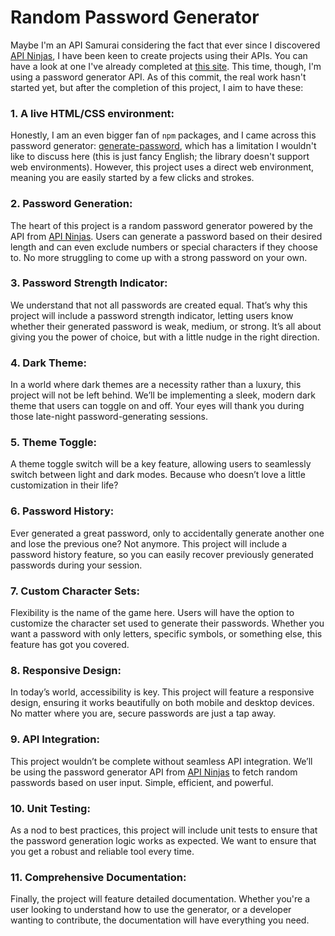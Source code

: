 # Random Password Generator

Maybe I'm an API Samurai considering the fact that ever since I discovered [API Ninjas](https://api-ninjas.com), I have been keen to create projects using their APIs. You can have a look at one I've already completed at [this site](https://markuptitan.github.io/random_quotes-generator). This time, though, I'm using a password generator API. As of this commit, the real work hasn't started yet, but after the completion of this project, I aim to have these:

### 1. **A live HTML/CSS environment:**

Honestly, I am an even bigger fan of `npm` packages, and I came across this password generator: [generate-password](https://www.npmjs.com/package/generate-password), which has a limitation I wouldn't like to discuss here (this is just fancy English; the library doesn't support web environments). However, this project uses a direct web environment, meaning you are easily started by a few clicks and strokes.

### 2. **Password Generation:**

The heart of this project is a random password generator powered by the API from [API Ninjas](https://api-ninjas.com). Users can generate a password based on their desired length and can even exclude numbers or special characters if they choose to. No more struggling to come up with a strong password on your own.

### 3. **Password Strength Indicator:**

We understand that not all passwords are created equal. That’s why this project will include a password strength indicator, letting users know whether their generated password is weak, medium, or strong. It’s all about giving you the power of choice, but with a little nudge in the right direction.

### 4. **Dark Theme:**

In a world where dark themes are a necessity rather than a luxury, this project will not be left behind. We’ll be implementing a sleek, modern dark theme that users can toggle on and off. Your eyes will thank you during those late-night password-generating sessions.

### 5. **Theme Toggle:**

A theme toggle switch will be a key feature, allowing users to seamlessly switch between light and dark modes. Because who doesn’t love a little customization in their life?

### 6. **Password History:**

Ever generated a great password, only to accidentally generate another one and lose the previous one? Not anymore. This project will include a password history feature, so you can easily recover previously generated passwords during your session.

### 7. **Custom Character Sets:**

Flexibility is the name of the game here. Users will have the option to customize the character set used to generate their passwords. Whether you want a password with only letters, specific symbols, or something else, this feature has got you covered.

### 8. **Responsive Design:**

In today’s world, accessibility is key. This project will feature a responsive design, ensuring it works beautifully on both mobile and desktop devices. No matter where you are, secure passwords are just a tap away.

### 9. **API Integration:**

This project wouldn’t be complete without seamless API integration. We’ll be using the password generator API from [API Ninjas](https://api-ninjas.com) to fetch random passwords based on user input. Simple, efficient, and powerful.

### 10. **Unit Testing:**

As a nod to best practices, this project will include unit tests to ensure that the password generation logic works as expected. We want to ensure that you get a robust and reliable tool every time.

### 11. **Comprehensive Documentation:**

Finally, the project will feature detailed documentation. Whether you're a user looking to understand how to use the generator, or a developer wanting to contribute, the documentation will have everything you need.
